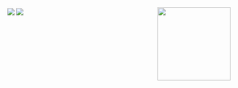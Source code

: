 <img align='center' src="http://mazassumnida.wtf/api/v2/generate_badge?boj=lklll321">
<img align='right' src="https://github-readme-stats.vercel.app/api?username=jy-lee0626" height="165">
<img align='center' src="https://github-readme-stats.vercel.app/api?username=lklll321&show_icons=true&theme=radical">

